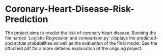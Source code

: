 # Coronary-Heart-Disease-Risk-Prediction
The project aims to predict the risk of coronary heart disease. 
Running the file named 'Logistic Regression and comparison.py' displays the predicted- and actual probabilities as well as the evaluation of the final model. 
See the attached pdf for a more detailed explanation of the ongoing project. 
